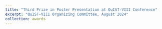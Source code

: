 ```yaml
---
title: "Third Prize in Poster Presentation at QuIST-VIII Conference"
excerpt: "QuIST-VIII Organizing Committee, August 2024"
collection: awards
---
```

